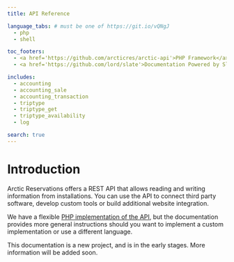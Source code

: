 ```yaml
---
title: API Reference

language_tabs: # must be one of https://git.io/vQNgJ
  - php
  - shell

toc_footers:
  - <a href='https://github.com/arcticres/arctic-api'>PHP Framework</a>
  - <a href='https://github.com/lord/slate'>Documentation Powered by Slate</a>

includes:
  - accounting
  - accounting_sale
  - accounting_transaction
  - triptype
  - triptype_get
  - triptype_availability
  - log

search: true
---
```


# Introduction

Arctic Reservations offers a REST API that allows reading and writing information from installations. You can use the API to connect third party software, develop custom tools or build additional website integration.

We have a flexible [PHP implementation of the API](https://github.com/arcticres/arctic-api), but the documentation provides more general instructions should you want to implement a custom implementation or use a different language.

This documentation is a new project, and is in the early stages. More information will be added soon.

